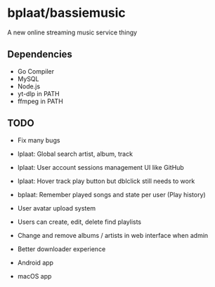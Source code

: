 # bplaat/bassiemusic
A new online streaming music service thingy

## Dependencies
- Go Compiler
- MySQL
- Node.js
- yt-dlp in PATH
- ffmpeg in PATH

## TODO
- Fix many bugs

- lplaat: Global search artist, album, track
- lplaat: User account sessions management UI like GitHub
- lplaat: Hover track play button but dblclick still needs to work
- bplaat: Remember played songs and state per user (Play history)

- User avatar upload system
- Users can create, edit, delete find playlists
- Change and remove albums / artists in web interface when admin
- Better downloader experience
- Android app
- macOS app
